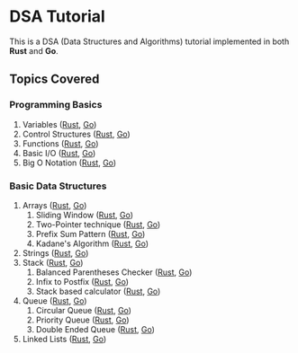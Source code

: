 # DSA Tutorial

This is a DSA (Data Structures and Algorithms) tutorial implemented in both **Rust** and **Go**.

## Topics Covered

### Programming Basics

1. Variables ([Rust](./rust/src/_01_programming_basics/_01_variables.rs), [Go](./go/1_programingBasics/1_variables.go))
2. Control Structures ([Rust](./rust/src/_01_programming_basics/_02_control_structures.rs), [Go](./go/1_programingBasics/2_controlStructures.go))
3. Functions ([Rust](./rust/src/_01_programming_basics/_03_functions.rs), [Go](./go/1_programingBasics/3_functions.go))
4. Basic I/O ([Rust](./rust/src/_01_programming_basics/_04_basic_io.rs), [Go](./go/1_programingBasics/4_basicIO.go))
5. Big O Notation ([Rust](./rust/src/_01_programming_basics/_05_big_o_notation), [Go](./go/1_programingBasics/5_bigONotation))

### Basic Data Structures

1. Arrays ([Rust](./rust/src/_02_basic_data_structures/_01_arrays/_01_arrays.rs), [Go](./go/2_basicDataStructures/1_arrays/1_arrays.go))
   1. Sliding Window ([Rust](./rust/src/_02_basic_data_structures/_01_arrays/_02_advanced_patterns/_01_sliding_window.rs), [Go](./go/2_basicDataStructures/1_arrays/2_advancedPatterns/1_slidingWindow.go))
   2. Two-Pointer technique ([Rust](./rust/src/_02_basic_data_structures/_01_arrays/_02_advanced_patterns/_02_two_pointers.rs), [Go](./go/2_basicDataStructures/1_arrays/2_advancedPatterns/2_twoPointers.go))
   3. Prefix Sum Pattern ([Rust](./rust/src/_02_basic_data_structures/_01_arrays/_02_advanced_patterns/_03_prefix_sum.rs), [Go](./go/2_basicDataStructures/1_arrays/2_advancedPatterns/3_prefixSum.go))
   4. Kadane's Algorithm ([Rust](./rust/src/_02_basic_data_structures/_01_arrays/_02_advanced_patterns/_04_kadane_algorithm.rs), [Go](./go/2_basicDataStructures/1_arrays/2_advancedPatterns/4_kadaneAlgorithm.go))
2. Strings ([Rust](./rust/src/_02_basic_data_structures/_02_strings/_01_strings.rs), [Go](./go/2_basicDataStructures/2_strings/1_strings.go))
3. Stack ([Rust](./rust/src/_02_basic_data_structures/_03_stack/_01_stack.rs), [Go](./go/2_basicDataStructures/3_stack/1_stack.go))
   1. Balanced Parentheses Checker ([Rust](./rust/src/_02_basic_data_structures/_03_stack/_02_advanced_patterns/_01_balanced_parentheses.rs), [Go](./go/2_basicDataStructures/3_stack/2_advancedPatterns/1_balancedParentheses.go))
   2. Infix to Postfix ([Rust](./rust/src/_02_basic_data_structures/_03_stack/_02_advanced_patterns/_02_infix_to_postfix.rs), [Go](./go/2_basicDataStructures/3_stack/2_advancedPatterns/2_infixToPostfix.go))
   3. Stack based calculator ([Rust](./rust/src/_02_basic_data_structures/_03_stack/_02_advanced_patterns/_03_stack_calculator.rs), [Go](./go/2_basicDataStructures/3_stack/2_advancedPatterns/3_stackCalculator.go))
4. Queue ([Rust](./rust/src/_02_basic_data_structures/_04_queue/_01_queue.rs), [Go](./go/2_basicDataStructures/4_queue/1_queue.go))
   1. Circular Queue ([Rust](./rust/src/_02_basic_data_structures/_04_queue/_02_advanced_patterns/_01_circular_queue.rs), [Go](./go/2_basicDataStructures/4_queue/2_advancedPatterns/1_circularQueue.go))
   2. Priority Queue ([Rust](./rust/src/_02_basic_data_structures/_04_queue/_02_advanced_patterns/_02_priority_queue.rs), [Go](./go/2_basicDataStructures/4_queue/2_advancedPatterns/2_priorityQueue.go))
   3. Double Ended Queue ([Rust](./rust/src/_02_basic_data_structures/_04_queue/_02_advanced_patterns/_03_double_ended_queue.rs), [Go](./go/2_basicDataStructures/4_queue/2_advancedPatterns/3_doubleEnded.go))
5. Linked Lists ([Rust](./rust/src/_02_basic_data_structures/_05_linked_lists/), [Go](./go/2_basicDataStructures/5_linkedLists/))
